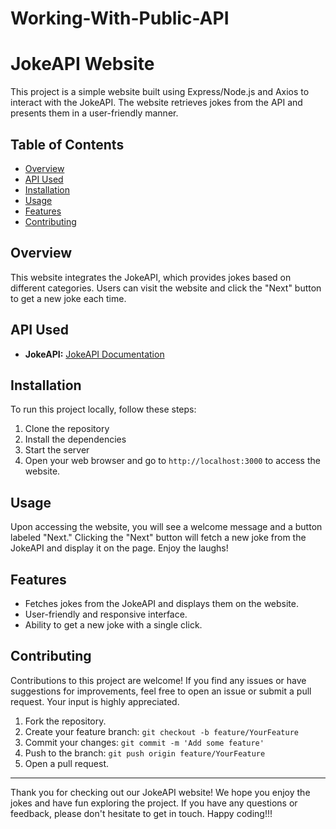 # Working-With-Public-API
# JokeAPI Website

This project is a simple website built using Express/Node.js and Axios to interact with the JokeAPI. The website retrieves jokes from the API and presents them in a user-friendly manner.

## Table of Contents
- [Overview](#overview)
- [API Used](#api-used)
- [Installation](#installation)
- [Usage](#usage)
- [Features](#features)
- [Contributing](#contributing)

## Overview
This website integrates the JokeAPI, which provides jokes based on different categories. Users can visit the website and click the "Next" button to get a new joke each time.

## API Used
- **JokeAPI:** [JokeAPI Documentation](https://v2.jokeapi.dev/)

## Installation
To run this project locally, follow these steps:

1. Clone the repository 
2. Install the dependencies
3. Start the server
4. Open your web browser and go to `http://localhost:3000` to access the website.

## Usage
Upon accessing the website, you will see a welcome message and a button labeled "Next." Clicking the "Next" button will fetch a new joke from the JokeAPI and display it on the page. Enjoy the laughs!

## Features
- Fetches jokes from the JokeAPI and displays them on the website.
- User-friendly and responsive interface.
- Ability to get a new joke with a single click.

## Contributing
Contributions to this project are welcome! If you find any issues or have suggestions for improvements, feel free to open an issue or submit a pull request. Your input is highly appreciated.

1. Fork the repository.
2. Create your feature branch: `git checkout -b feature/YourFeature`
3. Commit your changes: `git commit -m 'Add some feature'`
4. Push to the branch: `git push origin feature/YourFeature`
5. Open a pull request.


---
Thank you for checking out our JokeAPI website! We hope you enjoy the jokes and have fun exploring the project. If you have any questions or feedback, please don't hesitate to get in touch. Happy coding!!!

